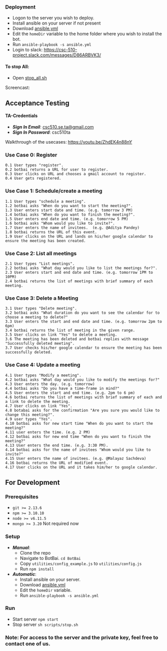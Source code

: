 ### Deployment
* Logon to the server you wish to deploy.
* Install ansible on your server if not present
* Download [ansible.yml](https://github.ncsu.edu/nsingh9/CSC510-Bot/blob/deployment/BotBai/ansible.yml)
* Edit the `homeDir` variable to the home folder where you wish to install the bot.
* Run `ansible-playbook -s ansible.yml`
* Login to slack: https://csc-510-project.slack.com/messages/D86ARBVK3/
#### To stop All:
* Open [stop_all.sh](https://github.ncsu.edu/nsingh9/CSC510-Bot/blob/deployment/BotBai/scripts/stop_all.sh)


Screencast: 
## Acceptance Testing
#### TA-Credentials
* ***Sign In Email***: csc510.se.ta@gmail.com
* ***Sign In Password***: csc510ta

Walkthrough of the usecases: https://youtu.be/ZhdEK4n88nY

### Use Case 0: Register
    0.1 User types "register".
    0.2 botbai returns a URL for user to register.
    0.3 User clicks on URL and chooses a gmail account to register.
    0.4 User gets registered.

### Use Case 1: Schedule/create a meeting
    1.1 User types "schedule a meeting".
    1.2 botbai asks "When do you want to start the meeting?".
    1.3 User enters start date and time. (e.g. tomorrow 3 PM)
    1.4 botbai asks "When do you want to finish the meeting?".
    1.5 User enters end date and time. (e.g. tomorrow 5 PM)
    1.6 botbai asks "Whom would you like to invite?".
    1.7 User enters the name of invitees.  (e.g. @Aditya Pandey)
    1.8 botbai returns the URL of this event.
    1.9 User clicks on the URL and lands on his/her google calendar to ensure the meeting has been created.

### Use Case 2: List all meetings
    2.1 User types "List meetings".
    2.2 botbai asks "What day would you like to list the meetings for?".
    2.3 User enters start and end date and time. (e.g. tomorrow 1PM to 10PM)
    2.4 botbai returns the list of meetings with brief summary of each meeting.


### Use Case 3: Delete a Meeting
    3.1 User types "Delete meeting".
    3.2 botbai asks "What duration do you want to see the calendar for to choose a meeting to delete?"
    3.3 User enters the start and end date and time. (e.g. tomorrow 2pm to 6pm)
    3.4 botbai returns the list of meeting in the given range.
    3.5 User clicks on link "Yes" to delete a meeting.
    3.6 The meeting has been deleted and botbai replies with message "Successfully deleted meeting".
    3.7 User checks his/her google calendar to ensure the meeting has been successfully deleted.

### Use Case 4: Update a meeting
    4.1 User types "Modify a meeting".
    4.2 botbai asks "What day would you like to modify the meetings for?"
    4.3 User enters the day. (e.g. tomorrow)
    4.4 botbai asks "Do you have a time-frame in mind?"
    4.5 User enters the start and end time. (e.g. 2pm to 6 pm)
    4.6 botbai returns the list of meetings with brief summary of each and a link to delete the meeting.
    4.7 User clicks on link "Yes".
    4.8 botabai asks for the confirmation "Are you sure you would like to change this meeting?".
    4.9 user types "Yes".
    4.10 botbai asks for new start time "When do you want to start the meeting?"
    4.11 user enters the time. (e.g. 2 PM)
    4.12 botbai asks for new end time "When do you want to finish the meeting?"
    4.13 User enters the end time. (e.g. 3:30 PM).
    4.14 botbai asks for the name of invitees "Whom would you like to invite?"
    4.15 User enters the name of invitees. (e.g. @Malayaz Sachdeva)
    4.16 botbai returns the URL of modified event.
    4.17 User clicks on the URL and it takes him/her to google calendar.


## For Development

### Prerequisites

* `git >= 2.13.6`
* `npm >= 3.10.10` 
* `node >= v6.11.5`
* `mongo >= 3.20` Not required now

### Setup
* ***Manual***:
	* Clone the repo
	* Navigate to BotBai. `cd BotBai`
	* Copy `utilities/config_example.js` to `utilities/config.js`
	* Run `npm install`
* ***Automatic***:
	* Install ansible on your server.
	* Download [ansible.yml](https://github.ncsu.edu/nsingh9/CSC510-Bot/blob/deployment/BotBai/ansible.yml)
	* Edit the `homeDir` variable.
	* Run `ansible-playbook -s ansible.yml`

### Run
* Start server
	`npm start`
* Stop server
	`sh scripts/stop.sh`

### Note: For access to the server and the private key, feel free to contact one of us.
